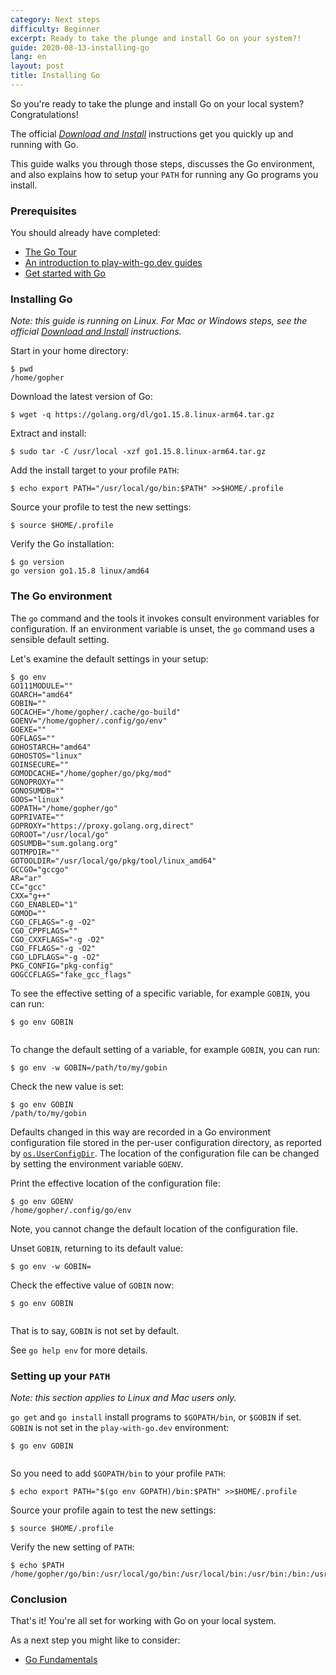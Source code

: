 ```yaml
---
category: Next steps
difficulty: Beginner
excerpt: Ready to take the plunge and install Go on your system?!
guide: 2020-08-13-installing-go
lang: en
layout: post
title: Installing Go
---
```


So you're ready to take the plunge and install Go on your local system? Congratulations!

The official [_Download and Install_](https://golang.org/doc/install) instructions get you quickly up and running with Go.

This guide walks you through those steps, discusses the Go environment, and also explains how to setup your `PATH` for
running any Go programs you install.

### Prerequisites

You should already have completed:

* [The Go Tour](https://tour.golang.org/)
* [An introduction to play-with-go.dev guides](/intro-to-play-with-go-dev_go115_en/)
* [Get started with Go](/get-started-with-go_go115_en/)

### Installing Go

_Note: this guide is running on Linux. For Mac or Windows steps, see the official [Download and
Install](https://golang.org/doc/install) instructions._

Start in your home directory:

<pre data-command-src="cHdkCg=="><code class="language-.term1">$ pwd
/home/gopher
</code></pre>

Download the latest version of Go:

<pre data-command-src="d2dldCAtcSBodHRwczovL2dvbGFuZy5vcmcvZGwvZ28xLjE1LjgubGludXgtYXJtNjQudGFyLmd6Cg=="><code class="language-.term1">$ wget -q https://golang.org/dl/go1.15.8.linux-arm64.tar.gz
</code></pre>

Extract and install:

<pre data-command-src="c3VkbyB0YXIgLUMgL3Vzci9sb2NhbCAteHpmIGdvMS4xNS44LmxpbnV4LWFybTY0LnRhci5nego="><code class="language-.term1">$ sudo tar -C /usr/local -xzf go1.15.8.linux-arm64.tar.gz
</code></pre>

Add the install target to your profile `PATH`:

<pre data-command-src="ZWNobyBleHBvcnQgUEFUSD0iL3Vzci9sb2NhbC9nby9iaW46JFBBVEgiID4+JEhPTUUvLnByb2ZpbGUK"><code class="language-.term1">$ echo export PATH=&#34;/usr/local/go/bin:$PATH&#34; &gt;&gt;$HOME/.profile
</code></pre>

Source your profile to test the new settings:

<pre data-command-src="c291cmNlICRIT01FLy5wcm9maWxlCg=="><code class="language-.term1">$ source $HOME/.profile
</code></pre>

Verify the Go installation:

<pre data-command-src="Z28gdmVyc2lvbgo="><code class="language-.term1">$ go version
go version go1.15.8 linux/amd64
</code></pre>

### The Go environment

The `go` command and the tools it invokes consult environment variables
for configuration. If an environment variable is unset, the `go` command
uses a sensible default setting.

Let's examine the default settings in your setup:

<pre data-command-src="Z28gZW52Cg=="><code class="language-.term1">$ go env
GO111MODULE=&#34;&#34;
GOARCH=&#34;amd64&#34;
GOBIN=&#34;&#34;
GOCACHE=&#34;/home/gopher/.cache/go-build&#34;
GOENV=&#34;/home/gopher/.config/go/env&#34;
GOEXE=&#34;&#34;
GOFLAGS=&#34;&#34;
GOHOSTARCH=&#34;amd64&#34;
GOHOSTOS=&#34;linux&#34;
GOINSECURE=&#34;&#34;
GOMODCACHE=&#34;/home/gopher/go/pkg/mod&#34;
GONOPROXY=&#34;&#34;
GONOSUMDB=&#34;&#34;
GOOS=&#34;linux&#34;
GOPATH=&#34;/home/gopher/go&#34;
GOPRIVATE=&#34;&#34;
GOPROXY=&#34;https://proxy.golang.org,direct&#34;
GOROOT=&#34;/usr/local/go&#34;
GOSUMDB=&#34;sum.golang.org&#34;
GOTMPDIR=&#34;&#34;
GOTOOLDIR=&#34;/usr/local/go/pkg/tool/linux_amd64&#34;
GCCGO=&#34;gccgo&#34;
AR=&#34;ar&#34;
CC=&#34;gcc&#34;
CXX=&#34;g++&#34;
CGO_ENABLED=&#34;1&#34;
GOMOD=&#34;&#34;
CGO_CFLAGS=&#34;-g -O2&#34;
CGO_CPPFLAGS=&#34;&#34;
CGO_CXXFLAGS=&#34;-g -O2&#34;
CGO_FFLAGS=&#34;-g -O2&#34;
CGO_LDFLAGS=&#34;-g -O2&#34;
PKG_CONFIG=&#34;pkg-config&#34;
GOGCCFLAGS=&#34;fake_gcc_flags&#34;
</code></pre>

To see the effective setting of a specific variable, for example `GOBIN`, you can run:

<pre data-command-src="Z28gZW52IEdPQklOCg=="><code class="language-.term1">$ go env GOBIN

</code></pre>

To change the default setting of a variable, for example `GOBIN`, you can run:

<pre data-command-src="Z28gZW52IC13IEdPQklOPS9wYXRoL3RvL215L2dvYmluCg=="><code class="language-.term1">$ go env -w GOBIN=/path/to/my/gobin
</code></pre>

Check the new value is set:

<pre data-command-src="Z28gZW52IEdPQklOCg=="><code class="language-.term1">$ go env GOBIN
/path/to/my/gobin
</code></pre>

Defaults changed in this way
are recorded in a Go environment configuration file stored in the
per-user configuration directory, as reported by [`os.UserConfigDir`](https://pkg.go.dev/os#UserConfigDir).
The location of the configuration file can be changed by setting
the environment variable `GOENV`.

Print the effective location of the configuration file:

<pre data-command-src="Z28gZW52IEdPRU5WCg=="><code class="language-.term1">$ go env GOENV
/home/gopher/.config/go/env
</code></pre>

Note, you cannot change the default location of the configuration file.

Unset `GOBIN`, returning to its default value:

<pre data-command-src="Z28gZW52IC13IEdPQklOPQo="><code class="language-.term1">$ go env -w GOBIN=
</code></pre>

Check the effective value of `GOBIN` now:

<pre data-command-src="Z28gZW52IEdPQklOCg=="><code class="language-.term1">$ go env GOBIN

</code></pre>

That is to say, `GOBIN` is not set by default.

See `go help env` for more details.

### Setting up your `PATH`

_Note: this section applies to Linux and Mac users only._

`go get` and `go install` install programs to `$GOPATH/bin`, or
`$GOBIN` if set. `GOBIN` is not set in the `play-with-go.dev` environment:

<pre data-command-src="Z28gZW52IEdPQklOCg=="><code class="language-.term1">$ go env GOBIN

</code></pre>

So you need to add `$GOPATH/bin` to your profile `PATH`:

<pre data-command-src="ZWNobyBleHBvcnQgUEFUSD0iJChnbyBlbnYgR09QQVRIKS9iaW46JFBBVEgiID4+JEhPTUUvLnByb2ZpbGUK"><code class="language-.term1">$ echo export PATH=&#34;$(go env GOPATH)/bin:$PATH&#34; &gt;&gt;$HOME/.profile
</code></pre>

Source your profile again to test the new settings:

<pre data-command-src="c291cmNlICRIT01FLy5wcm9maWxlCg=="><code class="language-.term1">$ source $HOME/.profile
</code></pre>

Verify the new setting of `PATH`:

<pre data-command-src="ZWNobyAkUEFUSAo="><code class="language-.term1">$ echo $PATH
/home/gopher/go/bin:/usr/local/go/bin:/usr/local/bin:/usr/bin:/bin:/usr/local/games:/usr/games
</code></pre>

### Conclusion

That's it! You're all set for working with Go on your local system.

As a next step you might like to consider:

* [Go Fundamentals](/go-fundamentals_go115_en)
<script>let pageGuide="2020-08-13-installing-go"; let pageLanguage="en"; let pageScenario="go115";</script>

